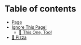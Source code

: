 # Table of contents

* [Page](README.md)
* [Ignore This Page!](ignore-this-page/README.md)
  * [🥸 This One, Too!](ignore-this-page/this-one-too.md)
* [🍕 Pizza](pizza.md)
